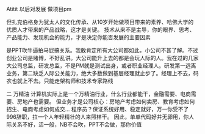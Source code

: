 Atitit 以后对发展 做项目pm


但扎克伯格身为犹太人的文化传承、从10岁开始做项目带来的素养、哈佛大学的优质人才带来的产品战略，这才是关键。
技术从来不是主导，你的眼界、思考、产品能力、发现机会的能力，才是决定你能否发展的主要因素


是PPT吹牛逼拍马屁搞关系。我敢肯定所有大公司都如此，小公司不甚了解。不过创业公司是赌博，不好乱讲。大公司能升上去的都是会玩人际的人。我在过的几家大公司总监，研发总监，不是PM就是测试出身，或者职业经理人。研发第一远离业务，第二缺乏人际公关能力，绝大多数做到基层经理就止步了。经理上不去，码农也就上不去。只能走架构师和技术专家路线


二 万精油
计算机实际上是一个万精油行业，什么行业都能干，金融需要、电商需要、房地产也需要。
但业务才是公司核心：房地产考虑如何卖房、教育考虑如何招生、电商考虑如何成交… 程序员？保证系统好用、稳定就好，万一你受不了996辞职，拉一个人年轻精壮的人来照样干。
因此，单单代码好并无卵用，你人际关系不好，活一般，NB不会吹，PPT不会做，那你价值


